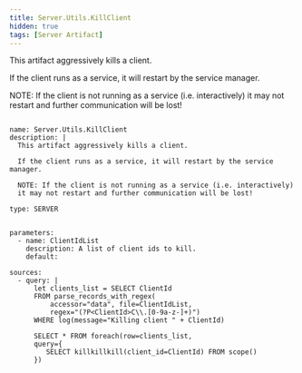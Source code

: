 ```yaml
---
title: Server.Utils.KillClient
hidden: true
tags: [Server Artifact]
---
```


This artifact aggressively kills a client.

If the client runs as a service, it will restart by the service manager.

NOTE: If the client is not running as a service (i.e. interactively)
it may not restart and further communication will be lost!


<pre><code class="language-yaml">
name: Server.Utils.KillClient
description: |
  This artifact aggressively kills a client.

  If the client runs as a service, it will restart by the service manager.

  NOTE: If the client is not running as a service (i.e. interactively)
  it may not restart and further communication will be lost!

type: SERVER


parameters:
  - name: ClientIdList
    description: A list of client ids to kill.
    default:

sources:
  - query: |
      let clients_list = SELECT ClientId
      FROM parse_records_with_regex(
          accessor="data", file=ClientIdList,
          regex="(?P&lt;ClientId&gt;C\\.[0-9a-z-]+)")
      WHERE log(message="Killing client " + ClientId)

      SELECT * FROM foreach(row=clients_list,
      query={
         SELECT killkillkill(client_id=ClientId) FROM scope()
      })

</code></pre>


